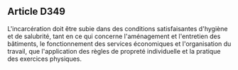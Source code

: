 Article D349
----
L'incarcération doit être subie dans des conditions satisfaisantes d'hygiène et
de salubrité, tant en ce qui concerne l'aménagement et l'entretien des
bâtiments, le fonctionnement des services économiques et l'organisation du
travail, que l'application des règles de propreté individuelle et la pratique
des exercices physiques.
